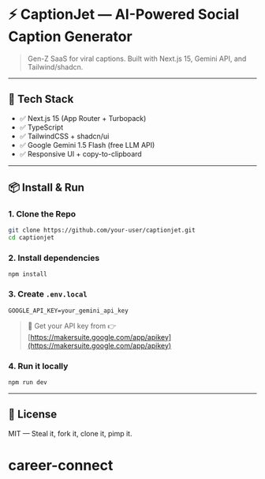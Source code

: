 # ⚡ CaptionJet — AI-Powered Social Caption Generator

> Gen-Z SaaS for viral captions. Built with Next.js 15, Gemini API, and Tailwind/shadcn.

---

## 🧠 Tech Stack

- ✅ Next.js 15 (App Router + Turbopack)  
- ✅ TypeScript  
- ✅ TailwindCSS + shadcn/ui  
- ✅ Google Gemini 1.5 Flash (free LLM API)  
- ✅ Responsive UI + copy-to-clipboard  

---

## 📦 Install & Run

### 1. Clone the Repo

```bash
git clone https://github.com/your-user/captionjet.git
cd captionjet
```

### 2. Install dependencies

```
npm install
```

### 3. Create `.env.local`

```env
GOOGLE_API_KEY=your_gemini_api_key
```

> 🔑 Get your API key from 👉 [https://makersuite.google.com/app/apikey](https://makersuite.google.com/app/apikey)

### 4. Run it locally

```bash
npm run dev
```

---

## 🧪 License

MIT — Steal it, fork it, clone it, pimp it.
# career-connect
